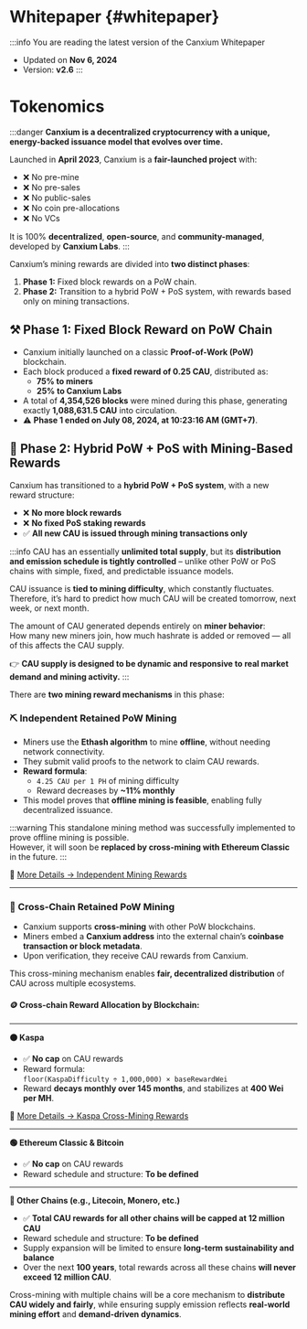 # Whitepaper {#whitepaper}

:::info
You are reading the latest version of the Canxium Whitepaper  
- Updated on **Nov 6, 2024**  
- Version: **v2.6**
:::

# Tokenomics

:::danger
**Canxium is a decentralized cryptocurrency with a unique, energy-backed issuance model that evolves over time.**

Launched in **April 2023**, Canxium is a **fair-launched project** with:
- ❌ No pre-mine  
- ❌ No pre-sales  
- ❌ No public-sales  
- ❌ No coin pre-allocations  
- ❌ No VCs

It is 100% **decentralized**, **open-source**, and **community-managed**, developed by **Canxium Labs**.
:::

Canxium’s mining rewards are divided into **two distinct phases**:
1. **Phase 1:** Fixed block rewards on a PoW chain.
2. **Phase 2:** Transition to a hybrid PoW + PoS system, with rewards based only on mining transactions.
## ⚒️ Phase 1: Fixed Block Reward on PoW Chain

- Canxium initially launched on a classic **Proof-of-Work (PoW)** blockchain.
- Each block produced a **fixed reward of 0.25 CAU**, distributed as:
  - **75% to miners**
  - **25% to Canxium Labs**
- A total of **4,354,526 blocks** were mined during this phase, generating exactly **1,088,631.5 CAU** into circulation.
- ⚠️ **Phase 1 ended on July 08, 2024, at 10:23:16 AM (GMT+7)**.

## 🔄 Phase 2: Hybrid PoW + PoS with Mining-Based Rewards

Canxium has transitioned to a **hybrid PoW + PoS system**, with a new reward structure:

- ❌ **No more block rewards**
- ❌ **No fixed PoS staking rewards**
- ✅ **All new CAU is issued through mining transactions only**

:::info
CAU has an essentially **unlimited total supply**, but its **distribution and emission schedule is tightly controlled** – unlike other PoW or PoS chains with simple, fixed, and predictable issuance models.

CAU issuance is **tied to mining difficulty**, which constantly fluctuates. Therefore, it’s hard to predict how much CAU will be created tomorrow, next week, or next month.

The amount of CAU generated depends entirely on **miner behavior**:  
How many new miners join, how much hashrate is added or removed — all of this affects the CAU supply.

👉 **CAU supply is designed to be dynamic and responsive to real market demand and mining activity.**
:::

There are **two mining reward mechanisms** in this phase:

### ⛏️ Independent Retained PoW Mining

- Miners use the **Ethash algorithm** to mine **offline**, without needing network connectivity.
- They submit valid proofs to the network to claim CAU rewards.
- **Reward formula**:
  - `4.25 CAU per 1 PH` of mining difficulty
  - Reward decreases by **~11% monthly**
- This model proves that **offline mining is feasible**, enabling fully decentralized issuance.

:::warning
This standalone mining method was successfully implemented to prove offline mining is possible.  
However, it will soon be **replaced by cross-mining with Ethereum Classic** in the future.
:::

📄 [More Details → Independent Mining Rewards](/whitepaper/tokenomics/independent_mining_rewards)

---

### 🔗 Cross‑Chain Retained PoW Mining

- Canxium supports **cross-mining** with other PoW blockchains.
- Miners embed a **Canxium address** into the external chain’s **coinbase transaction or block metadata**.
- Upon verification, they receive CAU rewards from Canxium.

This cross-mining mechanism enables **fair, decentralized distribution** of CAU across multiple ecosystems.

#### 🪙 Cross-chain Reward Allocation by Blockchain:

---

**🟠 Kaspa**  
- ✅ **No cap** on CAU rewards  
- Reward formula:  
  `floor(KaspaDifficulty ÷ 1,000,000) × baseRewardWei`  
- Reward **decays monthly over 145 months**, and stabilizes at **400 Wei per MH**.

📄 [More Details → Kaspa Cross-Mining Rewards](/whitepaper/tokenomics/cross_chain_mining_rewards)

---

**🟢 Ethereum Classic & Bitcoin**  
- ✅ **No cap** on CAU rewards  
- Reward schedule and structure: **To be defined**

---

**🔵 Other Chains (e.g., Litecoin, Monero, etc.)**  
- ✅ **Total CAU rewards for all other chains will be capped at 12 million CAU**  
- Reward schedule and structure: **To be defined**
- Supply expansion will be limited to ensure **long-term sustainability and balance**
- Over the next **100 years**, total rewards across all these chains **will never exceed 12 million CAU**.

Cross-mining with multiple chains will be a core mechanism to **distribute CAU widely and fairly**, while ensuring supply emission reflects **real-world mining effort** and **demand-driven dynamics**.
